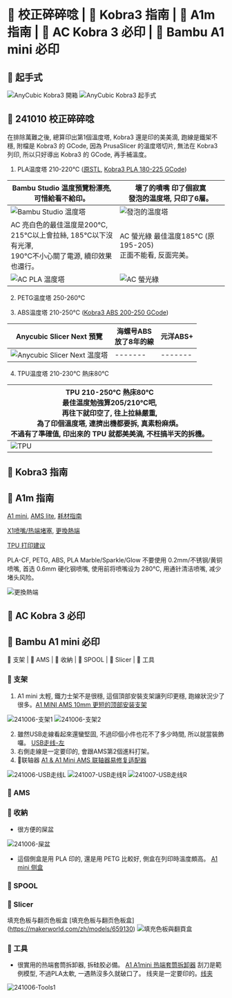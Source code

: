 # 🎡 校正碎碎唸 | 🎡 Kobra3 指南 | 🎡 A1m 指南 | 🎡 AC Kobra 3 必印 | 🎡 Bambu A1 mini 必印

## 🎡 起手式
![AnyCubic Kobra3 開箱](./img/guide/241005-ACKobra3Unbox-300.png)
![AnyCubic Kobra3 起手式](./img/guide/241005-ACStart-300.png)

## 🎡 241010 校正碎碎唸
在排除萬難之後, 總算印出第1個溫度塔, Kobra3 還是印的美美滴, 跑線是鐵架不穩, 
附檔是 Kobra3 的 GCode, 因為 PrusaSlicer 的溫度塔切片, 無法在 Kobra3 列印, 
所以只好導出 Kobra3 的 GCode, 再手補溫度。

1. PLA温度塔 210-220℃ 
([原STL](https://www.thingiverse.com/thing:2729076),
[Kobra3 PLA 180-225 GCode](./img/guide/SmartTemperatureTower_PLA_180-225.gcode))

| Bambu Studio 温度預覽粉漂亮, <br>可惜給看不給印。  | 壞了的噴嘴 印了個寂寞<br>發泡的温度塔, 只印了6層。  |
| ------- | ------- |
| ![Bambu Studio 温度塔](./img/guide/SmartTemperatureTower_Preview-300.png) | ![發泡的温度塔](./img/guide/241010-FoamedTower-300.png) |
| AC 亮白色的最佳温度是200℃, <br>215℃以上會拉絲, 185℃以下沒有光澤, <br>190℃不小心關了電源, 續印效果也還行。| AC 螢光綠 最佳温度185℃ (原195-205)<br>正面不能看, 反面完美。  |
| ![AC PLA 温度塔](./img/guide/241010-PLA_TTower-300.png) | ![AC 螢光綠](./img/guide/20241010-PLA_GreenLight-300.png)  |

2. PETG温度塔 250-260℃


3. ABS温度塔  210-250℃
([Kobra3 ABS 200-250 GCode](./img/guide/SmartTemperatureTower_ABS_200-250.gcode))

| Anycubic Slicer Next 預覽 | 海螺号ABS <br>放了8年的線 | 元洋ABS+  |
| ------- | ------- | ------- |
| ![Anycubic Slicer Next 温度塔](./img/guide/SmartTemperatureTower_Preview_ABS.png) | ------- | ------- |

4. TPU温度塔  210-230℃ 熱床80℃

| TPU 210-250℃ 熱床80℃ <br>最佳温度勉強算205/210℃吧, <br>再往下就印空了, 往上拉絲嚴重, <br>為了印個溫度塔, 連擠出機都要拆, 真素粉麻煩。<br>不過有了準確值, 印出來的 TPU 就都美美滴, 不枉搞半天的拆機。  | 
| ------- |
| ![TPU](./img/guide/241010-TPU-300.png) | 

## 🎡 Kobra3 指南


## 🎡 A1m 指南 
[A1 mini](https://wiki.bambulab.com/zh/a1-mini/manual/intro-a1-mini), [AMS lite](https://wiki.bambulab.com/zh/ams-lite), [耗材指南](https://wiki.bambulab.com/zh/general/filament-guide-material-table)

[X1喷嘴/热端堵塞](https://wiki.bambulab.com/zh/x1/troubleshooting/nozzle-clog), [更換熱端](https://www.bilibili.com/video/BV1k94y1Q78W/?t=23.056378&spm_id_from=333.1350.jump_directly)

[TPU 打印建议](https://wiki.bambulab.com/zh/knowledge-sharing/tpu-printing-guide)

PLA-CF, PETG, ABS, PLA Marble/Sparkle/Glow 不要使用 0.2mm/不锈钢/黄铜 喷嘴, 首选 0.6mm 硬化钢喷嘴, 使用前将喷嘴设为 280℃, 用通针清洁喷嘴, 减少堵头风险。

![更換熱端](./img/guide/BambuHotEnd-200.png)

## 🎡 AC Kobra 3 必印




## 🎡 Bambu A1 mini 必印
🏯 支架 | 🏯 AMS | 🏯 收納 | 🏯 SPOOL | 🏯 Slicer | 🏯 工具

### 🏯 支架 
1. A1 mini 太輕, 鐵力士架不是很穩, 這個頂部安裝支架讓列印更穩, 跑線狀況少了很多。[A1 MINI AMS 10mm 更短的顶部安装支架](https://makerworld.com/zh/models/110341)
 
![241006-支架1](./img/guide/241006-Support1-300.png)
![241006-支架2](./img/guide/241006-Support2-300.png)

2. 雖然USB走線看起來還蠻堅固, 不過印個小件也花不了多少時間, 所以就當裝飾囉。
  [USB走线-左](https://makerworld.com/zh/models/447966)
3. 右側走線是一定要印的, 會跟AMS第2個進料打架。 
4. 🌟联轴器 [A1 & A1 Mini AMS 联轴器易修复适配器](https://makerworld.com/zh/models/505769)

![241006-USB走线L](./img/guide/241006-USBRouteL-300.png)
![241007-USB走线R](./img/guide/241007-USBRouteR-300.png)
![241007-USB走线R](./img/guide/241007_Connector-300.png)

### 🏯 AMS

### 🏯 收納
* 很方便的屎盆

![241006-屎盆](./img/guide/241006-ShitPot-300.png)

* 這個側盒是用 PLA 印的, 還是用 PETG 比較好, 側盒在列印時溫度頗高。
[A1 mini 侧盒](https://makerworld.com/zh/models/80945)

### 🏯 SPOOL

### 🏯 Slicer

填充色板与翻页色板盒 [填充色板与翻页色板盒] (https://makerworld.com/zh/models/659130)
![填充色板與翻頁盒](./img/guide/241021-FillSwatch-300.png)


### 🏯 工具

* 很實用的热端套筒拆卸器, 拆硅胶必備。
[A1 A1mini 热端套筒拆卸器](https://makerworld.com/zh/models/422022)
刮刀是範例模型, 不過PLA太軟, 一遇熱沒多久就破口了。
线夹是一定要印的。[线夹](https://makerworld.com/zh/models/96692)

![241006-Tools1](./img/guide/241006-Tools1-300.png)